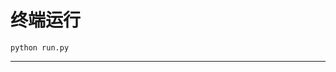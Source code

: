 # 终端运行

```shell
python run.py
```
**************************************************************************************************************************************************************************************************************************************************************************************************************************************************************************************************